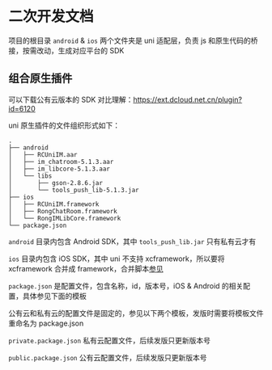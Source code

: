 # 二次开发文档

项目的根目录 `android` & `ios` 两个文件夹是 uni 适配层，负责 js 和原生代码的桥接，按需改动，生成对应平台的 SDK

## 组合原生插件

可以下载公有云版本的 SDK 对比理解：https://ext.dcloud.net.cn/plugin?id=6120

uni 原生插件的文件组织形式如下：

```
.
├── android
│   ├── RCUniIM.aar
│   ├── im_chatroom-5.1.3.aar
│   ├── im_libcore-5.1.3.aar
│   └── libs
│       ├── gson-2.8.6.jar
│       └── tools_push_lib-5.1.3.jar
├── ios
│   ├── RCUniIM.framework
│   ├── RongChatRoom.framework
│   └── RongIMLibCore.framework
└── package.json
```

`android` 目录内包含 Android SDK，其中 `tools_push_lib.jar` 只有私有云才有 

`ios` 目录内包含 iOS SDK，其中 uni 不支持 xcframework，所以要将 xcframework 合并成 framework，合并脚本[参见](../ios/RCUniIM/gen_sdk.sh)

`package.json` 是配置文件，包含名称，id，版本号，iOS & Android 的相关配置，具体参见下面的模板

公有云和私有云的配置文件是固定的，参见以下两个模板，发版时需要将模板文件重命名为 package.json

`private.package.json` 私有云配置文件，后续发版只更新版本号


`public.package.json` 公有云配置文件，后续发版只更新版本号
